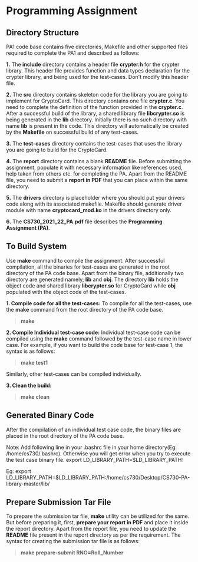 # Programming Assignment

## Directory Structure
PA1 code base contains five directories, Makefile and other supported files required to complete the PA1 and described as follows:

**1.** The **include** directory contains a header file **crypter.h** for the crypter library. This header file provides function and data types declaration for the crypter library, and being used for the test-cases. Don't modify this header file.

**2.** The **src** directory contains skeleton code for the library you are going to implement for CryptoCard. This directory contains one file **crypter.c**. You need to complete the definition of the function provided in the **crypter.c**. After a successful build of the library, a shared library file **libcrypter.so** is being generated in the **lib** directory. Initially there is no such directory with name **lib** is present in the code. This directory will automatically be created by the **Makefile** on successful build of any test-cases.

**3.** The **test-cases** directory contains the test-cases that uses the library you are going to build for the CryptoCard.

**4.** The **report** directory contains a blank **README** file. Before submitting the assignment, populate it with necessary information like references used, help taken from others etc. for completing the PA. Apart from the README file, you need to submit a **report in PDF** that you can place within the same directory.

**5.** The **drivers** directory is placeholder where you should put your drivers code along with its associated makefile. Makefile should generate driver module with name **cryptocard_mod.ko** in the drivers directory only.

**6.** The **CS730_2021_22_PA.pdf** file describes the **Programming Assignment (PA)**.


## To Build System
Use **make** command to compile the assignment. After successful compilation, all the binaries for test-cases are generated in the root directory of the PA code base. Apart from the binary file, additionally two directory are generated namely, **lib** and **obj**. The directory **lib** holds the object code and shared library **libcrypter.so** for CryptoCard while **obj** populated with the object code of the test-cases.

**1. Compile code for all the test-cases:** To compile for all the test-cases, use the **make** command from the root directory of the PA code base.
> **make**

**2. Compile Individual test-case code:** Individual test-case code can be compiled using the **make** command followed by the test-case name in lower case. For example, if you want to build the code base for test-case 1, the syntax is as follows:
> **make test1**

Similarly, other test-cases can be compiled individually.

**3. Clean the build:**
> **make clean**

## Generated Binary Code
After the compilation of an individual test case code, the binary files are placed in the root directory of the PA code base.

Note: Add following line in your .bashrc file in your home directory(Eg: /home/cs730/.bashrc). Otherwise you will get error when you try to execute the test case binary file.
	export LD_LIBRARY_PATH=$LD_LIBRARY_PATH:<path to libcryptor.so library>

Eg:
	export LD_LIBRARY_PATH=$LD_LIBRARY_PATH:/home/cs730/Desktop/CS730-PA-library-master/lib/


## Prepare Submission Tar File
To prepare the submission tar file, **make** utility can be utilized for the same. But before preparing it, first, **prepare your report in PDF** and place it inside the report directory. Apart from the report file, you need to update the **README** file present in the report directory as per the requirement. The syntax for creating the submission tar file is as follows:
> **make prepare-submit RNO=Roll_Number**

